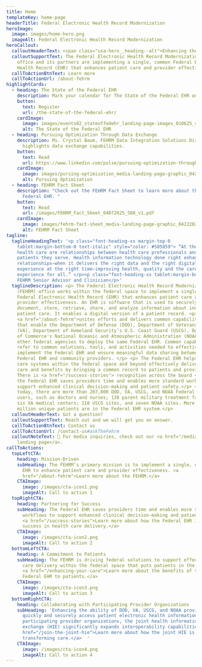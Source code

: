 ```yaml
---
title: Home
templateKey: home-page
headerTitle: Federal Electronic Health Record Modernization
heroImage:
  image: images/home-hero.png
  imageAlt: Federal Electronic Health Record Modernization
heroCallout:
  calloutHeaderText: <span class="usa-hero__heading--alt">Enhancing the Care Experience</span>
  calloutSupportText: The Federal Electronic Health Record Modernization (FEHRM)
    office and its partners are implementing a single, common Federal Electronic
    Health Record (EHR) that enhances patient care and provider effectiveness.
  callToActionBtnText: Learn more
  callToActionUrl: /about-fehrm
highlightCards:
  - heading: The State of the Federal EHR
    description: Mark your calendar for The State of the Federal EHR on May 21.
    button:
      text: Register
      url: /the-state-of-the-federal-ehr/
    cardImage:
      image: images/events02_stateoffedehr_landing-page-images_010625_v2-23.png
      alt: The State of the Federal EHR
  - heading: Pursuing Optimization Through Data Exchange
    description: Ms. Crystal Baum, FEHRM Data Integration Solutions Director,
      highlights data exchange capabilities.
    button:
      text: Read
      url: https://www.linkedin.com/pulse/pursuing-optimization-through-data-exchange-capabilities-fehrm-djv7e/?trackingId=DMGR%2B4Uf4QSW4o8m%2F5dXYg%3D%3D
    cardImage:
      image: images/pursing-optimization_media-landing-page-graphic_04222025-29.png
      alt: Pursuing Optimization
  - heading: FEHRM Fact Sheet
    description: "Check out the FEHRM Fact Sheet to learn more about the FEHRM and
      Federal EHR. "
    button:
      text: Read
      url: /images/FEHRM_Fact_Sheet_04072025_508_v1.pdf
    cardImage:
      image: images/fehrm-fact-sheet_media-landing-page-graphic_04222025-30.png
      alt: FEHRM Fact Sheet
tagline:
  taglineHeadingText: '<p class="font-heading-xs margin-top-0
    tablet:margin-bottom-0 text-italic" style="color: #585859"> “At the heart of
    health care are relationships between health care professionals and the
    patients they serve. Health information technology done right enhances those
    relationships—when it delivers the right data and the right digital
    experience at the right time—improving health, quality and the care
    experience for all.” </p><p class="font-heading-xs tablet:margin-bottom-0">–
    FEHRM Senior Advisor and Clinician</p>'
  taglineDescription: <p> The Federal Electronic Health Record Modernization
    (FEHRM) office works within the federal space to implement a single, common
    Federal Electronic Health Record (EHR) that enhances patient care and
    provider effectiveness. An EHR is software that is used to securely
    document, store, retrieve, share, and analyze information about individual
    patient care. It enables a digital version of a patient record. <p>The FEHRM
    <a href="/about-fehrm">unites efforts and delivers common capabilities</a>
    that enable the Department of Defense (DOD), Department of Veterans Affairs
    (VA), Department of Homeland Security’s U.S. Coast Guard (USCG), Department
    of Commerce's National Oceanic and Atmospheric Administration (NOAA), and
    other federal agencies to deploy the same Federal EHR. Common capabilities
    refer to common solutions, tools, and activities needed to effectively
    implement the Federal EHR and ensure meaningful data sharing between the
    Federal EHR and community providers. </p> <p> The Federal EHR helps health
    care systems within the federal space and beyond effectively deliver health
    care and benefits by bringing a common record to patients and providers.
    There is <a href="/success-stories"> recognition across the board </a> that
    the Federal EHR saves providers time and enables more standard workflows to
    support enhanced clinical decision-making and patient safety.</p> <p>As of
    today, there are more than 207,000 DOD, VA, USCG, and NOAA Federal EHR
    users, such as doctors and nurses; 138 parent military treatment facilities;
    six VA medical centers; 110 USCG sites, and seven NOAA sites. More than 8.5
    million unique patients are in the Federal EHR system.</p>
  calloutHeaderText: Got a question?
  calloutSupportText: Reach out and we will get you an answer.
  callToActionBtnText: Contact us
  callToActionUrl: /contact-us#askTheFehrm
  calloutNoteText: 📰 For media inquiries, check out our <a href="/media">Media
    landing page</a>.
callToActions:
  topLeftCTA:
    heading: Mission-Driven
    subHeading: The FEHRM’s primary mission is to implement a single, common Federal
      EHR to enhance patient care and provider effectiveness. <a
      href="/about-fehrm">Learn more about the FEHRM.</a>
    CTAImage:
      image: /images/cta-icon1.png
      imageAlt: Call to action 1
  topRightCTA:
    heading: Partnering for Success
    subHeading: The Federal EHR saves providers time and enables more standard
      workflows to support enhanced clinical decision-making and patient safety.
      <a href="/success-stories">Learn more about how the Federal EHR is driving
      success in health care delivery.</a>
    CTAImage:
      image: /images/cta-icon2.png
      imageAlt: Call to action 2
  bottomLeftCTA:
    heading: A Commitment to Patients
    subHeading: The FEHRM is driving federal solutions to support effective health
      care delivery within the federal space that puts patients in the center.
      <a href="/enhancing-your-care">Learn more about the benefits of the
      Federal EHR to patients.</a>
    CTAImage:
      image: /images/cta-icon3.png
      imageAlt: Call to action 3
  bottomRightCTA:
    heading: Collaborating with Participating Provider Organizations
    subHeading: 'Enhancing the ability of DOD, VA, USCG, and NOAA providers to
      quickly and securely access patient electronic health information from
      participating provider organizations, the joint health information
      exchange (HIE) significantly expands interoperability capabilities. <a
      href="/join-the-joint-hie">Learn more about how the joint HIE is
      transforming care.</a>  '
    CTAImage:
      image: /images/cta-icon4.png
      imageAlt: Call to action 4
---
```

